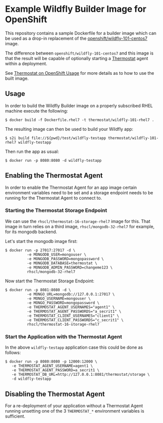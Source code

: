 # Example Wildfly Builder Image for OpenShift

This repository contains a sample Dockerfile for a builder
image which can be used as a drop-in replacement of the
[openshift/wildfly-101-centos7](https://github.com/openshift-s2i/s2i-wildfly)
image.

The difference between `openshift/wildfly-101-centos7` and this
image is that the result will be capable of optionally starting a
[Thermostat](http://icedtea.classpath.org/thermostat/) agent within
a deployment.

See [Thermostat on OpenShift Usage](https://github.com/jerboaa/thermostat-openshift)
for more details as to how to use the built image.

## Usage

In order to build the Wildfly Builder image on a properly subscribed
RHEL machine execute the following:

    $ docker build -f Dockerfile.rhel7 -t thermostat/wildfly-101-rhel7 .

The resulting image can then be used to build your Wildfly app:

    $ s2i build file://${pwd}/test/wildfly-testapp thermostat/wildfly-101-rhel7 wildfly-testapp

Then run the app as usual:

    $ docker run -p 8080:8080 -d wildfly-testapp

## Enabling the Thermostat Agent

In order to enable the Thermostat Agent for an app image certain environment variables
need to be set and a storage endpoint needs to be running for the Thermostat Agent to
connect to.

### Starting the Thermostat Storage Endpoint

We can use the `rhscl/thermostat-16-storage-rhel7` image for this. That image in turn
relies on a third image, `rhscl/mongodb-32-rhel7` for example, for its mongodb backend.

Let's start the mongodb image first:

    $ docker run -p 27017:27017 -d \
              -e MONGODB_USER=mongouser \
              -e MONGODB_PASSWORD=mongopassword \
              -e MONGODB_DATABASE=thermostat \
              -e MONGODB_ADMIN_PASSWORD=changeme123 \
              rhscl/mongodb-32-rhel7

Now start the Thermostat Storage Endpoint:

    $ docker run -p 8081:8080 -d \
              -e MONGO_URL=mongodb://127.0.0.1:27017 \
              -e MONGO_USERNAME=mongouser \
              -e MONGO_PASSWORD=mongopassword \
              -e THERMOSTAT_AGENT_USERNAMES="agent1" \
              -e THERMOSTAT_AGENT_PASSWORDS="a_secrit1" \
              -e THERMOSTAT_CLIENT_USERNAMES="client1" \
              -e THERMOSTAT_CLIENT_PASSWORDS="c_secrit1" \
              rhscl/thermostat-16-storage-rhel7

### Start the Application with the Thermostat Agent

In the above `wildfly-testapp` application case this could be done
as follows:

    $ docker run -p 8080:8080 -p 12000:12000 \
       -e THERMOSTAT_AGENT_USERNAME=agent1 \
       -e THERMOSTAT_AGENT_PASSWORD=a_secrit1 \
       -e THERMOSTAT_DB_URL=http://127.0.0.1:8081/thermostat/storage \
       -d wildfly-testapp

## Disabling the Thermostat Agent

For a re-deployment of your application without a Thermostat Agent running
unsetting one of the 3 `THERMOSTAT_*` environment variables is sufficient.
